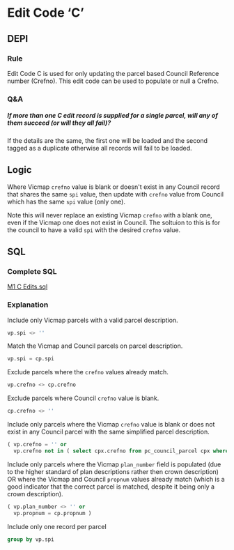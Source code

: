 # Edit Code ‘C’

## DEPI

### Rule

Edit Code C is used for only updating the parcel based Council Reference number (Crefno). This edit code can be used to populate or null a Crefno.

### Q&A

##### If more than one C edit record is supplied for a single parcel, will any of them succeed (or will they all fail)?

If the details are the same, the first one will be loaded and the second tagged as a duplicate otherwise all records will fail to be loaded.

## Logic

Where Vicmap `crefno` value is blank or doesn't exist in any Council record that shares the same `spi` value, then update with `crefno` value from Council which has the same `spi` value (only one).

Note this will never replace an existing Vicmap `crefno` with a blank one, even if the Vicmap one does not exist in Council. The soltuion to this is for the council to have a valid `spi` with the desired `crefno` value.

## SQL

### Complete SQL

[M1 C Edits.sql](https://github.com/groundtruth/PoziConnectConfig/blob/master/~Shared/SQL/M1%20C%20Edits.sql)

### Explanation

Include only Vicmap parcels with a valid parcel description.

```sql
vp.spi <> ''
```

Match the Vicmap and Council parcels on parcel description.

```sql
vp.spi = cp.spi
```

Exclude parcels where the `crefno` values already match.

```sql
vp.crefno <> cp.crefno
```
 
Exclude parcels where Council `crefno` value is blank.

```sql
cp.crefno <> ''
```

Include only parcels where the Vicmap `crefno` value is blank or does not exist in any Council parcel with the same simplified parcel description.

```sql
( vp.crefno = '' or
  vp.crefno not in ( select cpx.crefno from pc_council_parcel cpx where cpx.simple_spi = vp.simple_spi ) )
```

Include only parcels where the Vicmap `plan_number` field is populated (due to the higher standard of plan descriptions rather then crown description) OR where the Vicmap and Council `propnum` values already match (which is a good indicator that the correct parcel is matched, despite it being only a crown description).

```sql
( vp.plan_number <> '' or    
  vp.propnum = cp.propnum )
```

Include only one record per parcel

```sql
group by vp.spi
```